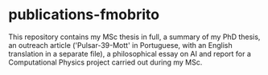 # publications-fmobrito
This repository contains my MSc thesis in full, a summary of my PhD thesis, an outreach article ('Pulsar-39-Mott' in Portuguese, with an English translation in a separate file), a philosophical essay on AI and report for a Computational Physics project carried out during my MSc.
